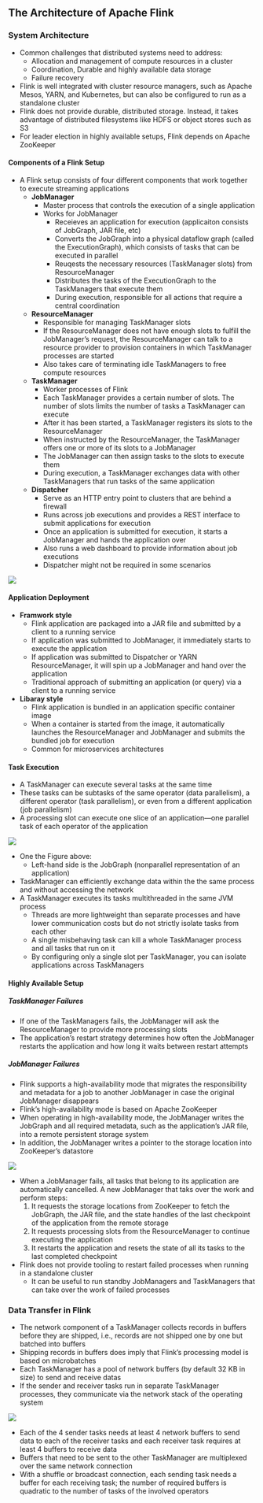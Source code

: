 ## The Architecture of Apache Flink

### System Architecture

- Common challenges that distributed systems need to address:
  - Allocation and management of compute resources in a cluster
  - Coordination, Durable and highly available data storage
  - Failure recovery
- Flink is well integrated with cluster resource managers, such as Apache Mesos, YARN, and Kubernetes, but can also be configured to run as a standalone cluster
- Flink does not provide durable, distributed storage. Instead, it takes advantage of distributed filesystems like HDFS or object stores such as S3
- For leader election in highly available setups, Flink depends on Apache ZooKeeper

#### Components of a Flink Setup

- A Flink setup consists of four different components that work together to execute streaming applications
  - **JobManager**
    - Master process that controls the execution of a single application
    - Works for JobManager
      - Receieves an application for execution (applicaiton consists of JobGraph, JAR file, etc)
      - Converts the JobGraph into a physical dataflow graph (called the ExecutionGraph), which consists of tasks that can be executed in parallel
      - Reuqests the necessary resources (TaskManager slots) from ResourceManager
      - Distributes the tasks of the ExecutionGraph to the TaskManagers that execute them
      - During execution, responsible for all actions that require a central coordination
  - **ResourceManager**
    - Responsible for managing TaskManager slots
    - If the ResourceManager does not have enough slots to fulfill the JobManager’s request, the ResourceManager can talk to a resource provider to provision containers in which TaskManager processes are started
    - Also takes care of terminating idle TaskManagers to free compute resources
  - **TaskManager**
    - Worker processes of Flink
    - Each TaskManager provides a certain number of slots. The number of slots limits the number of tasks a TaskManager can execute
    - After it has been started, a TaskManager registers its slots to the ResourceManager
    - When instructed by the ResourceManager, the TaskManager offers one or more of its slots to a JobManager
    - The JobManager can then assign tasks to the slots to execute them
    - During execution, a TaskManager exchanges data with other TaskManagers that run tasks of the same application
  - **Dispatcher**
    - Serve as an HTTP entry point to clusters that are behind a firewall
    - Runs across job executions and provides a REST interface to submit applications for execution
    - Once an application is submitted for execution, it starts a JobManager and hands the application over
    - Also runs a web dashboard to provide information about job executions
    - Dispatcher might not be required in some scenarios

![](./component_interactions.png)

#### Application Deployment

- **Framwork style**
  - Flink application are packaged into a JAR file and submitted by a client to a running service
  - If application was submitted to JobManager, it immediately starts to execute the application
  - If application was submitted to Dispatcher or YARN ResourceManager, it will spin up a JobManager and hand over the application
  - Traditional approach of submitting an application (or query) via a client to a running service
- **Libaray style**
  - Flink application is bundled in an application specific container image
  - When a container is started from the image, it automatically launches the ResourceManager and JobManager and submits the bundled job for execution
  - Common for microservices architectures

#### Task Execution

- A TaskManager can execute several tasks at the same time
- These tasks can be subtasks of the same operator (data parallelism), a different operator (task parallelism), or even from a different application (job parallelism)
- A processing slot can execute one slice of an application—one parallel task of each operator of the application

![](./operator_tasks_and_slots.png)

- One the Figure above:
  - Left-hand side is the JobGraph (nonparallel representation of an application)
- TaskManager can efficiently exchange data within the the same process and without accessing the network
- A TaskManager executes its tasks multithreaded in the same JVM process
  - Threads are more lightweight than separate processes and have lower communication costs but do not strictly isolate tasks from each other
  - A single misbehaving task can kill a whole TaskManager process and all tasks that run on it
  - By configuring only a single slot per TaskManager, you can isolate applications across TaskManagers

#### Highly Available Setup

##### TaskManager Failures

- If one of the TaskManagers fails, the JobManager will ask the ResourceManager to provide more processing slots
- The application’s restart strategy determines how often the JobManager restarts the application and how long it waits between restart attempts

##### JobManager Failures

- Flink supports a high-availability mode that migrates the responsibility and metadata for a job to another JobManager in case the original JobManager disappears
- Flink’s high-availability mode is based on Apache ZooKeeper
- When operating in high-availability mode, the JobManager writes the JobGraph and all required metadata, such as the application’s JAR file, into a remote persistent storage system
- In addition, the JobManager writes a pointer to the storage location into ZooKeeper’s datastore

![](./highly_available_flink_setup.png)

- When a JobManager fails, all tasks that belong to its application are automatically cancelled. A new JobManager that taks over the work and perform steps:
  1. It requests the storage locations from ZooKeeper to fetch the JobGraph, the JAR file, and the state handles of the last checkpoint of the application from the remote storage
  2. It requests processing slots from the ResourceManager to continue executing the application
  3. It restarts the application and resets the state of all its tasks to the last completed checkpoint
- Flink does not provide tooling to restart failed processes when running in a standalone cluster
  - It can be useful to run standby JobManagers and TaskManagers that can take over the work of failed processes

### Data Transfer in Flink

- The network component of a TaskManager collects records in buffers before they are shipped, i.e., records are not shipped one by one but batched into buffers
- Shipping records in buffers does imply that Flink’s processing model is based on microbatches
- Each TaskManager has a pool of network buffers (by default 32 KB in size) to send and receive datas
- If the sender and receiver tasks run in separate TaskManager processes, they communicate via the network stack of the operating system

![](./data_transfer_between_taskmanager.png)

- Each of the 4 sender tasks needs at least 4 network buffers to send data to each of the receiver tasks and each receiver task requires at least 4 buffers to receive data
- Buffers that need to be sent to the other TaskManager are multiplexed over the same network connection
- With a shuffle or broadcast connection, each sending task needs a buffer for each receiving task; the number of required buffers is quadratic to the number of tasks of the involved operators
